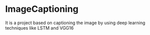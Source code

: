 # ImageCaptioning
It is a project based on captioning the image by using deep learning techniques like LSTM and VGG16
